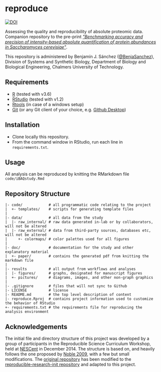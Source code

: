 reproduce
=========

[![DOI](https://zenodo.org/badge/140708206.svg)](https://zenodo.org/badge/latestdoi/140708206)

Assessing the quality and reproducibility of absolute proteomic data. Companion repository to the pre-print [_"Benchmarking accuracy and precision of intensity-based absolute quantification of protein abundances in Saccharomyces cerevisiae"_](https://www.biorxiv.org/content/10.1101/2020.03.23.998237v1).

This repository is administered by Benjamín J. Sánchez ([@BenjaSanchez](https://github.com/benjasanchez)), Division of Systems and Synthetic Biology, Department of Biology and Biological Engineering, Chalmers University of Technology.

Requirements
------------

* [R](https://www.r-project.org/) (tested with v3.6)
* [RStudio](https://rstudio.com/) (tested with v1.2)
* [Rtools](https://cran.r-project.org/bin/windows/Rtools/) (in case of a windows setup)
* [Git](https://git-scm.com/) (or any Git client of your choice, e.g. [Github Desktop](https://desktop.github.com/))

Installation
------------

* Clone locally this repository.
* From the command window in RStudio, run each line in `requirements.txt`.

Usage
-----

All analysis can be reproduced by knitting the RMarkdown file `code/iBAQstudy.Rmd`

Repository Structure
--------------------

    |- code/            # all programmatic code relating to the project
    |  +- templates/    # scripts for generating template files
    |
    |- data/            # all data from the study
    |  |- raw_internal/ # raw data generated in-lab or by collaborators, will not be altered
    |  |- raw_external/ # data from third-party sources, databases etc, will not be altered
    |     +- colormaps/ # color palettes used for all figures
    |
    |- doc/             # documentation for the study and other explanatory material
    |  +- paper/        # contains the generated pdf from knitting the markdown file
    |
    |- results          # all output from workflows and analyses
    |  |- figures/      # graphs, designated for manuscript figures
    |  +- pictures/     # diagrams, images, and other non-graph graphics
    |
    |- .gitignore       # files that will not sync to Github
    |- LICENSE          # license
    |- README.md        # the top level description of content
    |- reproduce.Rproj  # contains project information used to customize the behavior of RStudio  
    +- requirements.txt # the requirements file for reproducing the analysis environment

Acknowledgements
----------------

The initial file and directory structure of this project was developed by a group of participants in the Reproducible Science Curriculum Workshop, held at [NESCent] in December 2014. The structure is based on, and heavily follows the one proposed by [Noble 2009], with a few but small modifications. The [original repository] has been modified to the [reproducible-research-init repository] and adapted to this project.

[original repository]: https://github.com/Reproducible-Science-Curriculum/rr-init
[reproducible-research-init repository]: https://github.com/EngqvistLab/reproducible-research-init
[NESCent]: http://nescent.org
[Noble 2009]: http://dx.doi.org/10.1371/journal.pcbi.1000424
